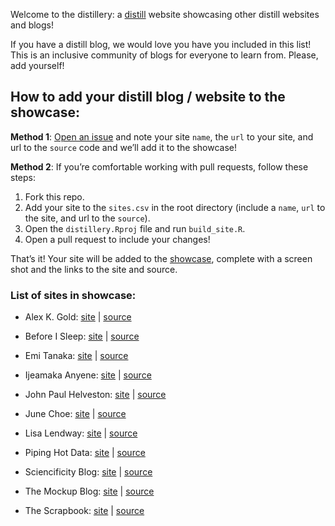 
<!-- README.md is generated from README.Rmd. Please edit that file -->

Welcome to the distillery: a
[distill](https://rstudio.github.io/distill/) website showcasing other
distill websites and blogs\!

If you have a distill blog, we would love you have you included in this
list\! This is an inclusive community of blogs for everyone to learn
from. Please, add yourself\!

## How to add your distill blog / website to the showcase:

**Method 1**: [Open an
issue](https://github.com/jhelvy/distillery/issues) and note your site
`name`, the `url` to your site, and url to the `source` code and we’ll
add it to the showcase\!

**Method 2**: If you’re comfortable working with pull requests, follow
these steps:

1.  Fork this repo.
2.  Add your site to the `sites.csv` in the root directory (include a
    `name`, `url` to the site, and url to the `source`).
3.  Open the `distillery.Rproj` file and run `build_site.R`.
4.  Open a pull request to include your changes\!

That’s it\! Your site will be added to the
[showcase](https://jhelvy.github.io/distillery/showcase.html), complete
with a screen shot and the links to the site and source.

### List of sites in showcase:

  - Alex K. Gold: [site](https://alexkgold.space/) |
    [source](https://github.com/akgold/akg_site)

  - Before I Sleep: [site](https://milesmcbain.xyz/) |
    [source](https://github.com/MilesMcBain/milesmcbain.com/)

  - Emi Tanaka: [site](https://emitanaka.org/) |
    [source](https://github.com/emitanaka/emitanaka.github.io)

  - Ijeamaka Anyene: [site](https://ijeamaka-anyene.netlify.app/) |
    [source](https://github.com/Ijeamakaanyene/ijeamaka-anyene)

  - John Paul Helveston: [site](https://jhelvy.github.io/) |
    [source](https://github.com/jhelvy/jhelvy.github.io/)

  - June Choe: [site](https://yjunechoe.github.io/) |
    [source](https://github.com/yjunechoe/yjunechoe.github.io)

  - Lisa Lendway: [site](https://lisalendway.netlify.app/) |
    [source](https://github.com/llendway/lisalendway_distill)

  - Piping Hot Data: [site](https://www.pipinghotdata.com/) |
    [source](https://github.com/shannonpileggi/pipinghotdata_distill)

  - Sciencificity Blog: [site](https://sciencificity-blog.netlify.app/)
    | [source](https://github.com/sciencificity/Blog_Vebash)

  - The Mockup Blog: [site](https://themockup.netlify.app/) |
    [source](https://github.com/jthomasmock/radix_themockup)

  - The Scrapbook: [site](https://eliocamp.github.io/scrapbook/) |
    [source](https://github.com/eliocamp/scrapbook)
